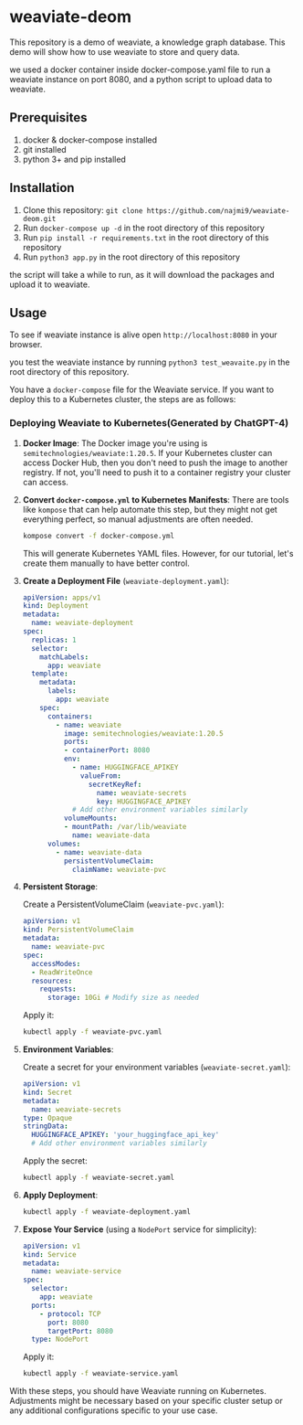 # weaviate-deom

This repository is a demo of weaviate, a knowledge graph database. This demo will show how to use weaviate to store and query data.

we used a docker container inside docker-compose.yaml file to run a weaviate instance on port 8080, and a python script to upload data to weaviate.

## Prerequisites
1. docker & docker-compose installed
2. git installed
3. python 3+ and pip installed

## Installation
1. Clone this repository: `git clone https://github.com/najmi9/weaviate-deom.git`
2. Run `docker-compose up -d` in the root directory of this repository
3. Run `pip install -r requirements.txt` in the root directory of this repository
4. Run `python3 app.py` in the root directory of this repository


the script will take a while to run, as it will download the packages and upload it to weaviate.

## Usage
To see if weaviate instance is alive open `http://localhost:8080` in your browser.

you test the weaviate instance by running `python3 test_weavaite.py` in the root directory of this repository.

You have a `docker-compose` file for the Weaviate service. If you want to deploy this to a Kubernetes cluster, the steps are as follows:


### Deploying Weaviate to Kubernetes(Generated by ChatGPT-4)

1. **Docker Image**: The Docker image you're using is `semitechnologies/weaviate:1.20.5`. If your Kubernetes cluster can access Docker Hub, then you don't need to push the image to another registry. If not, you'll need to push it to a container registry your cluster can access.

2. **Convert `docker-compose.yml` to Kubernetes Manifests**: There are tools like `kompose` that can help automate this step, but they might not get everything perfect, so manual adjustments are often needed.

   ```bash
   kompose convert -f docker-compose.yml
   ```

   This will generate Kubernetes YAML files. However, for our tutorial, let's create them manually to have better control.

3. **Create a Deployment File** (`weaviate-deployment.yaml`):

   ```yaml
   apiVersion: apps/v1
   kind: Deployment
   metadata:
     name: weaviate-deployment
   spec:
     replicas: 1
     selector:
       matchLabels:
         app: weaviate
     template:
       metadata:
         labels:
           app: weaviate
       spec:
         containers:
           - name: weaviate
             image: semitechnologies/weaviate:1.20.5
             ports:
             - containerPort: 8080
             env:
               - name: HUGGINGFACE_APIKEY
                 valueFrom:
                   secretKeyRef:
                     name: weaviate-secrets
                     key: HUGGINGFACE_APIKEY
               # Add other environment variables similarly
             volumeMounts:
             - mountPath: /var/lib/weaviate
               name: weaviate-data
         volumes:
           - name: weaviate-data
             persistentVolumeClaim:
               claimName: weaviate-pvc
   ```

4. **Persistent Storage**:

   Create a PersistentVolumeClaim (`weaviate-pvc.yaml`):

   ```yaml
   apiVersion: v1
   kind: PersistentVolumeClaim
   metadata:
     name: weaviate-pvc
   spec:
     accessModes:
     - ReadWriteOnce
     resources:
       requests:
         storage: 10Gi # Modify size as needed
   ```

   Apply it:

   ```bash
   kubectl apply -f weaviate-pvc.yaml
   ```

5. **Environment Variables**:

   Create a secret for your environment variables (`weaviate-secret.yaml`):

   ```yaml
   apiVersion: v1
   kind: Secret
   metadata:
     name: weaviate-secrets
   type: Opaque
   stringData:
     HUGGINGFACE_APIKEY: 'your_huggingface_api_key'
     # Add other environment variables similarly
   ```

   Apply the secret:

   ```bash
   kubectl apply -f weaviate-secret.yaml
   ```

6. **Apply Deployment**:

   ```bash
   kubectl apply -f weaviate-deployment.yaml
   ```

7. **Expose Your Service** (using a `NodePort` service for simplicity):

   ```yaml
   apiVersion: v1
   kind: Service
   metadata:
     name: weaviate-service
   spec:
     selector:
       app: weaviate
     ports:
       - protocol: TCP
         port: 8080
         targetPort: 8080
     type: NodePort
   ```

   Apply it:

   ```bash
   kubectl apply -f weaviate-service.yaml
   ```

With these steps, you should have Weaviate running on Kubernetes. Adjustments might be necessary based on your specific cluster setup or any additional configurations specific to your use case.
